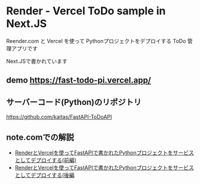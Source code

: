# Render - Vercel ToDo sample in Next.JS
Reender.com と Vercel を使って Pythonプロジェクトをデプロイする ToDo 管理アプリです

Next.JSで書かれています

## demo https://fast-todo-pi.vercel.app/

## サーバーコード(Python)のリポジトリ

https://github.com/kaitas/FastAPI-ToDoAPI

## note.comでの解説

- [RenderとVercelを使ってFastAPIで書かれたPythonプロジェクトをサービスとしてデプロイする(前編)](https://note.com/o_ob/n/n332fcb71cb7d)
- [RenderとVercelを使ってFastAPIで書かれたPythonプロジェクトをサービスとしてデプロイする(後編](https://note.com/o_ob/n/n332fcb71cb7d)

